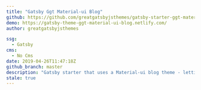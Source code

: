 ```yaml
---
title: "Gatsby Ggt Material-ui Blog"
github: https://github.com/greatgatsbyjsthemes/gatsby-starter-ggt-material-ui-blog
demo: https://gatsby-theme-ggt-material-ui-blog.netlify.com/
author: greatgatsbyjsthemes

ssg:
  - Gatsby
cms:
  - No Cms
date: 2019-04-26T11:47:18Z
github_branch: master
description: "Gatsby starter that uses a Material-ui blog theme - letting you set up an blog with minimal effort!"
stale: true
---
```

